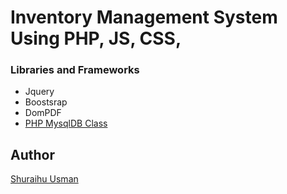 # Inventory Management System Using PHP, JS, CSS,

### Libraries and Frameworks
* Jquery
* Boostsrap
* DomPDF
* [PHP MysqlDB Class](https://github.com/ThingEngineer/PHP-MySQLi-Database-Class)

## Author
[Shuraihu Usman](https://fb.me/shuraih.usman)